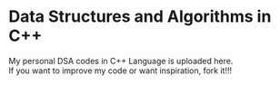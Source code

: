 # Data Structures and Algorithms in C++
My personal DSA codes in C++ Language is uploaded here.  
If you want to improve my code or want inspiration, fork it!!!
